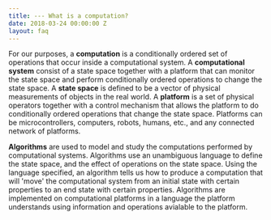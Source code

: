 ```yaml
---
title: --- What is a computation?
date: 2018-03-24 00:00:00 Z
layout: faq
---
```

For our purposes, a **computation** is a conditionally ordered set of operations that occur inside a computational system.  A **computational system** consist of a state space together with a platform that can monitor the state space and perform conditionally ordered operations to change the state space.  A **state space** is defined to be a vector of physical measurements of objects in the real world.  A **platform** is a set of physical operators together with a control mechanism that allows the platform to do conditionally ordered operations that change the state space.  Platforms can be microcontrollers, computers, robots, humans, etc., and any connected network of platforms.  

**Algorithms** are used to model and study the computations performed by computational systems.  Algorithms use an unambiguous language to define the state space, and the effect of operations on the state space.  Using the language specified, an algorithm tells us how to produce a computation that will 'move' the computational system from an initial state with certain properties to an end state with certain properties.  Algorithms are implemented on computational platforms in a language the platform understands using information and operations avialable to the platform.
